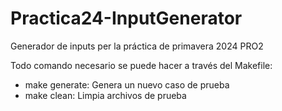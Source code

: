 # Practica24-InputGenerator
Generador de inputs per la práctica de primavera 2024 PRO2

Todo comando necesario se puede hacer a través del Makefile:
  - make generate: Genera un nuevo caso de prueba
  - make clean: Limpia archivos de prueba
